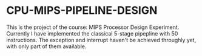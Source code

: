 # CPU-MIPS-PIPELINE-DESIGN
This is the project of the course: MIPS Processor Design Experiment. Currently I have implemented the classical 5-stage pipepline with 50 instructions.
The exception and interrupt haven't be achieved throughly yet, with only part of them available.
